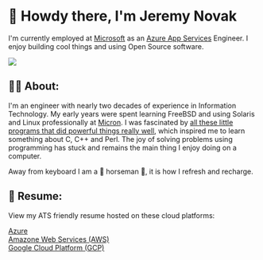 # 👋 Howdy there, I'm Jeremy Novak


I'm currently employed at [Microsoft](https://azure.microsoft.com) as an [Azure App Services](https://azure.microsoft.com/en-us/services/app-service/) Engineer. I enjoy building cool things and using Open Source software. 

<a href="https://linkedin.com/in/jgnovak" target="_blank" title="Linkedin"><img src="https://img.shields.io/badge/LinkedIn-0077B5?style=for-the-badge&logo=linkedin&logoColor=white" /></a>


## 👨‍🚀 About:

I'm an engineer with nearly two decades of experience in Information Technology. My early years were spent learning FreeBSD and using Solaris and Linux professionally at <a href="https://micron.com" target="_blank" title="Micron">Micron</a>. I was fascinated by <a href="https://en.wikipedia.org/wiki/Unix_philosophy" target="_blank">all these little programs that did powerful things really well</a>, which inspired me to learn something about C, C++ and Perl. The joy of solving problems using programming has stuck and remains the main thing I enjoy doing on a computer.

Away from keyboard I am a 🐴 horseman 🏇, it is how I refresh and recharge. 

## :open_book: Resume:

View my ATS friendly resume hosted on these cloud platforms:

<a href="https://jgnovak.net" target="_blank" title="Azure">Azure</a>  
<a href="https://jgnovak.org" target="_blank" title="Amazon Web Services">Amazone Web Services (AWS)</a>  
<a href="https://jgnovak.me" target="_blank" title="Google Cloud Platform">Google Cloud Platform (GCP)</a>  

